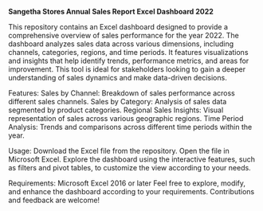 **Sangetha Stores Annual Sales Report Excel Dashboard 2022**

This repository contains an Excel dashboard designed to provide a comprehensive overview of sales performance for the year 2022. The dashboard analyzes sales data across various dimensions, including channels, categories, regions, and time periods. It features visualizations and insights that help identify trends, performance metrics, and areas for improvement. This tool is ideal for stakeholders looking to gain a deeper understanding of sales dynamics and make data-driven decisions.

Features:
  Sales by Channel: Breakdown of sales performance across different sales channels.
  Sales by Category: Analysis of sales data segmented by product categories.
  Regional Sales Insights: Visual representation of sales across various geographic regions.
  Time Period Analysis: Trends and comparisons across different time periods within the year.
  
Usage:
  Download the Excel file from the repository.
  Open the file in Microsoft Excel.
  Explore the dashboard using the interactive features, such as filters and pivot tables, to customize the view according to your needs.
  
Requirements:
  Microsoft Excel 2016 or later
  Feel free to explore, modify, and enhance the dashboard according to your requirements. Contributions and feedback are welcome!
  
